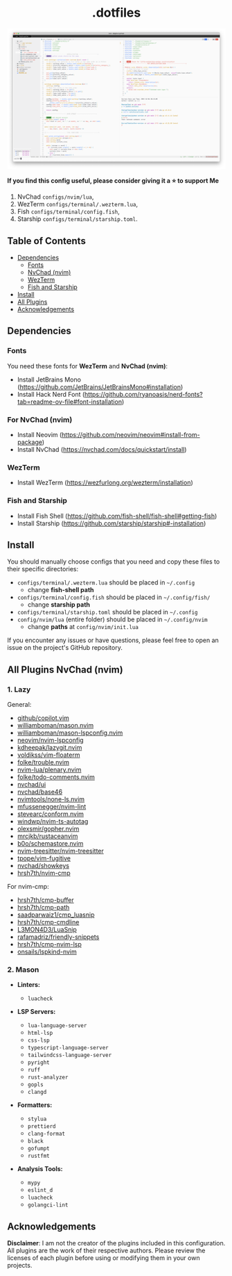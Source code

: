 <div align="center">

# .dotfiles

</div>

<img src="./images/dotfiles.png" alt="Nvchad + terminal image (config applied)"/>

**If you find this config useful, please consider giving it a ⭐ to support Me**

1. NvChad `configs/nvim/lua`,
2. WezTerm `configs/terminal/.wezterm.lua`,
3. Fish `configs/terminal/config.fish`,
4. Starship `configs/terminal/starship.toml`.

## Table of Contents

- [Dependencies](#dependencies)
  - [Fonts](#fonts)
  - [NvChad (nvim)](#for-nvchad-nvim)
  - [WezTerm](#wezterm)
  - [Fish and Starship](#fish-and-starship)
- [Install](#install)
- [All Plugins](#all-plugins-nvchad-nvim)
- [Acknowledgements](#Acknowledgements)

## Dependencies

### Fonts

You need these fonts for **WezTerm** and **NvChad (nvim)**:

- Install JetBrains Mono (https://github.com/JetBrains/JetBrainsMono#installation)
- Install Hack Nerd Font (https://github.com/ryanoasis/nerd-fonts?tab=readme-ov-file#font-installation)

### For NvChad (nvim)

- Install Neovim (https://github.com/neovim/neovim#install-from-package)
- Install NvChad (https://nvchad.com/docs/quickstart/install)

### WezTerm

- Install WezTerm (https://wezfurlong.org/wezterm/installation)

### Fish and Starship

- Install Fish Shell (https://github.com/fish-shell/fish-shell#getting-fish)
- Install Starship (https://github.com/starship/starship#-installation)

## Install

You should manually choose configs that you need and copy these files to their specific directories:

- `configs/terminal/.wezterm.lua` should be placed in `~/.config`
  - change **fish-shell path**
- `configs/terminal/config.fish` should be placed in `~/.config/fish/`
  - change **starship path**
- `configs/terminal/starship.toml` should be placed in `~/.config`
- `config/nvim/lua` (entire folder) should be placed in `~/.config/nvim`
  - change **paths** at `config/nvim/init.lua`

If you encounter any issues or have questions, please feel free to open an issue on the project's GitHub repository.

## All Plugins NvChad (nvim)

### 1. Lazy

General:

- [github/copilot.vim](https://github.com/github/copilot.vim)
- [williamboman/mason.nvim](https://github.com/williamboman/mason.nvim)
- [williamboman/mason-lspconfig.nvim](https://github.com/williamboman/mason-lspconfig.nvim)
- [neovim/nvim-lspconfig](https://github.com/neovim/nvim-lspconfig)
- [kdheepak/lazygit.nvim](https://github.com/kdheepak/lazygit.nvim)
- [voldikss/vim-floaterm](https://github.com/voldikss/vim-floaterm)
- [folke/trouble.nvim](https://github.com/folke/trouble.nvim)
- [nvim-lua/plenary.nvim](https://github.com/nvim-lua/plenary.nvim)
- [folke/todo-comments.nvim](https://github.com/folke/todo-comments.nvim)
- [nvchad/ui](https://github.com/NvChad/ui)
- [nvchad/base46](https://github.com/NvChad/base46)
- [nvimtools/none-ls.nvim](https://github.com/nvimtools/none-ls.nvim)
- [mfussenegger/nvim-lint](https://github.com/mfussenegger/nvim-lint)
- [stevearc/conform.nvim](https://github.com/stevearc/conform.nvim)
- [windwp/nvim-ts-autotag](https://github.com/windwp/nvim-ts-autotag)
- [olexsmir/gopher.nvim](https://github.com/olexsmir/gopher.nvim)
- [mrcjkb/rustaceanvim](https://github.com/mrcjkb/rustaceanvim)
- [b0o/schemastore.nvim](https://github.com/b0o/schemastore.nvim)
- [nvim-treesitter/nvim-treesitter](https://github.com/nvim-treesitter/nvim-treesitter)
- [tpope/vim-fugitive](https://github.com/tpope/vim-fugitive)
- [nvchad/showkeys](https://github.com/nvzone/showkeys)
- [hrsh7th/nvim-cmp](https://github.com/hrsh7th/nvim-cmp)

For nvim-cmp:

- [hrsh7th/cmp-buffer](https://github.com/hrsh7th/cmp-buffer)
- [hrsh7th/cmp-path](https://github.com/hrsh7th/cmp-path)
- [saadparwaiz1/cmp_luasnip](https://github.com/saadparwaiz1/cmp_luasnip)
- [hrsh7th/cmp-cmdline](https://github.com/hrsh7th/cmp-cmdline)
- [L3MON4D3/LuaSnip](https://github.com/L3MON4D3/LuaSnip)
- [rafamadriz/friendly-snippets](https://github.com/rafamadriz/friendly-snippets)
- [hrsh7th/cmp-nvim-lsp](https://github.com/hrsh7th/cmp-nvim-lsp)
- [onsails/lspkind-nvim](https://github.com/onsails/lspkind-nvim)

### 2. Mason

- **Linters:**

  - `luacheck`

- **LSP Servers:**

  - `lua-language-server`
  - `html-lsp`
  - `css-lsp`
  - `typescript-language-server`
  - `tailwindcss-language-server`
  - `pyright`
  - `ruff`
  - `rust-analyzer`
  - `gopls`
  - `clangd`

- **Formatters:**

  - `stylua`
  - `prettierd`
  - `clang-format`
  - `black`
  - `gofumpt`
  - `rustfmt`

- **Analysis Tools:**

  - `mypy`
  - `eslint_d`
  - `luacheck`
  - `golangci-lint`

## Acknowledgements

**Disclaimer**: I am not the creator of the plugins included in this configuration. All plugins are the work of their respective authors. Please review the licenses of each plugin before using or modifying them in your own projects.
